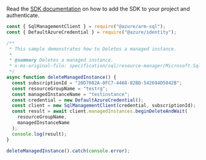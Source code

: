 Read the [SDK documentation](https://github.com/Azure/azure-sdk-for-js/blob/%40azure%2Farm-sql_9.0.1/sdk/sql/arm-sql/README.md) on how to add the SDK to your project and authenticate.

```javascript
const { SqlManagementClient } = require("@azure/arm-sql");
const { DefaultAzureCredential } = require("@azure/identity");

/**
 * This sample demonstrates how to Deletes a managed instance.
 *
 * @summary Deletes a managed instance.
 * x-ms-original-file: specification/sql/resource-manager/Microsoft.Sql/preview/2021-05-01-preview/examples/ManagedInstanceDelete.json
 */
async function deleteManagedInstance() {
  const subscriptionId = "20D7082A-0FC7-4468-82BD-542694D5042B";
  const resourceGroupName = "testrg";
  const managedInstanceName = "testinstance";
  const credential = new DefaultAzureCredential();
  const client = new SqlManagementClient(credential, subscriptionId);
  const result = await client.managedInstances.beginDeleteAndWait(
    resourceGroupName,
    managedInstanceName
  );
  console.log(result);
}

deleteManagedInstance().catch(console.error);
```

